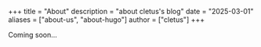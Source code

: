 +++
title = "About"
description = "about cletus's blog"
date = "2025-03-01"
aliases = ["about-us", "about-hugo"]
author = ["cletus"]
+++

Coming soon...

